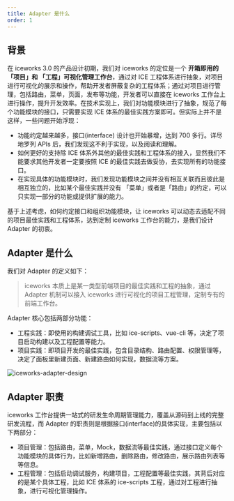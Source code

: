 ```yaml
---
title: Adapter 是什么
order: 1
---
```


## 背景

在 iceworks 3.0 的产品设计初期，我们对 iceworks 的定位是一个 **开箱即用的 「项目」和 「工程」可视化管理工作台**，通过对 ICE 工程体系进行抽象，对项目进行可视化的展示和操作，帮助开发者屏蔽复杂的工程体系；通过对项目进行管理，包括路由，菜单，页面，发布等功能，开发者可以直接在 iceworks 工作台上进行操作，提升开发效率。在技术实现上，我们对功能模块进行了抽象，规范了每个功能模块的接口，只需要实现 ICE 体系的最佳实践方案即可。但实际上并不是这样，一些问题开始浮现：

*  功能约定越来越多，接口(interface) 设计也开始暴增，达到 700 多行。详尽地罗列 APIs 后，我们发现这不利于实现，以及阅读和理解。
* 如何更好的支持除 ICE 体系外其他的最佳实践和工程体系的接入，显然我们不能要求其他开发者一定要按照 ICE 的最佳实践去做妥协，去实现所有的功能接口。
* 在实现具体的功能模块时，我们发现功能模块之间并没有相互关联而且彼此是相互独立的，比如某个最佳实践并没有 「菜单」或者是「路由」的约定，可以只实现一部分的功能或提供扩展的能力。

基于上述考虑，如何约定接口和组织功能模块，让 iceworks 可以动态去适配不同的项目最佳实践和工程体系，达到定制 iceworks 工作台的能力，是我们设计 Adapter 的初衷。

## Adapter 是什么

我们对 Adapter 的定义如下：

> iceworks 本质上是某一类型前端项目的最佳实践和工程的抽象，通过 Adapter 机制可以接入 iceworks 进行可视化的项目工程管理，定制专有的前端工作台。

Adapter 核心包括两部分功能：

* 工程实践：即使用的构建调试工具，比如 ice-scripts、vue-cli 等，决定了项目启动构建以及工程配置等能力。
* 项目实践：即项目开发的最佳实践，包含目录结构、路由配置、权限管理等，决定了面板里新建页面、新建路由如何实现，数据流等方案。

![iceworks-adapter-design](https://img.alicdn.com/tfs/TB1wwsmcAxz61VjSZFrXXXeLFXa-2384-1404.png)


## Adapter 职责

iceworks 工作台提供一站式的研发生命周期管理能力，覆盖从源码到上线的完整研发流程，而 Adapter 的职责则是根据接口(interface)的具体实现，主要包括以下两部分：

* 项目管理：包括路由，菜单，Mock，数据流等最佳实践，通过接口定义每个功能模块的具体行为，比如新增路由，删除路由，修改路由，展示路由列表等等信息。
* 工程管理：包括启动调试服务，构建项目，工程配置等最佳实践，其背后对应的是某个具体工程，比如 ICE 体系的 ice-scripts 工程，通过对工程进行抽象，进行可视化管理操作。
